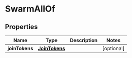 
# SwarmAllOf

## Properties
Name | Type | Description | Notes
------------ | ------------- | ------------- | -------------
**joinTokens** | [**JoinTokens**](JoinTokens.md) |  |  [optional]



